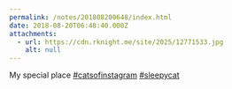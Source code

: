 ```yaml
---
permalink: /notes/201808200648/index.html
date: 2018-08-20T06:48:40.000Z
attachments:
  - url: https://cdn.rknight.me/site/2025/12771533.jpg
    alt: null
---
```


My special place <a href="https://pixelfed.social/discover/tags/catsofinstagram?src=hash" title="#catsofinstagram" class="u-url hashtag" rel="external nofollow noopener">#catsofinstagram</a> <a href="https://pixelfed.social/discover/tags/sleepycat?src=hash" title="#sleepycat" class="u-url hashtag" rel="external nofollow noopener">#sleepycat</a>

